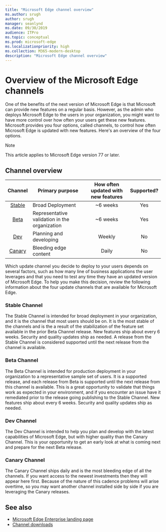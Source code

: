 ```yaml
---
title: "Microsoft Edge channel overview"
ms.author: srugh
author: srugh
manager: seanlynd
ms.date: 09/30/2019
audience: ITPro
ms.topic: conceptual
ms.prod: microsoft-edge
ms.localizationpriority: high
ms.collection: M365-modern-desktop
description: "Microsoft Edge channel overview"
---
```


# Overview of the Microsoft Edge channels

One of the benefits of the next version of Microsoft Edge is that Microsoft can provide new features on a regular basis. However, as the admin who deploys Microsoft Edge to the users in your organization, you might want to have more control over how often your users get these new features. Microsoft provides you four options, called channels, to control how often Microsoft Edge is updated with new features. Here's an overview of the four options.
  
> [!NOTE]
> This article applies to Microsoft Edge version 77 or later.

## Channel overview

|Channel|Primary purpose|How often updated with new features|Supported?|
|:---:|---|:---:|:---:|
|[Stable](#stable-channel)|Broad Deployment|~6 weeks|Yes|
|[Beta](#beta-channel)|Representative validation in the organization|~6 weeks|Yes|
|[Dev](#dev-channel)|Planning and developing|Weekly|No|
|[Canary](#canary-channel)|Bleeding edge content|Daily|No|

Which update channel you decide to deploy to your users depends on several factors, such as how many line of business applications the user leverages and that you need to test any time they have an updated version of Microsoft Edge. To help you make this decision, review the following information about the four update channels that are available for Microsoft Edge.

### Stable Channel
The Stable Channel is intended for broad deployment in your organization, and it is the channel that most users should be on. It is the most stable of the channels and is the a result of the stabilization of the feature set available in the prior Beta Channel release. New features ship about every 6 weeks. Security and quality updates ship as needed. A release from the Stable Channel is considered supported until the next release from the channel is available.

### Beta Channel
The Beta Channel is intended for production deployment in your organization to a representative sample set of users. It is a supported release, and each release from Beta is supported until the next release from this channel is available. This is a great opportunity to validate that things work as expected in your environment, and if you encounter an issue have it remediated prior to the release going publishing to the Stable Channel. New features ship about every 6 weeks. Security and quality updates ship as needed.

### Dev Channel
The Dev Channel is intended to help you plan and develop with the latest capabilities of Microsoft Edge, but with higher quality than the Canary Channel. This is your opportunity to get an early look at what is coming next and prepare for the next Beta release.

### Canary Channel
The Canary Channel ships daily and is the most bleeding edge of all the channels. If you want access to the newest investments then they will appear here first. Because of the nature of this cadence problems will arise overtime, so you may want another channel installed side by side if you are leveraging the Canary releases.

## See also

- [Microsoft Edge Enterprise landing page](https://aka.ms/EdgeEnterprise)
- [Channel downloads](https://www.microsoftedgeinsider.com/download)
